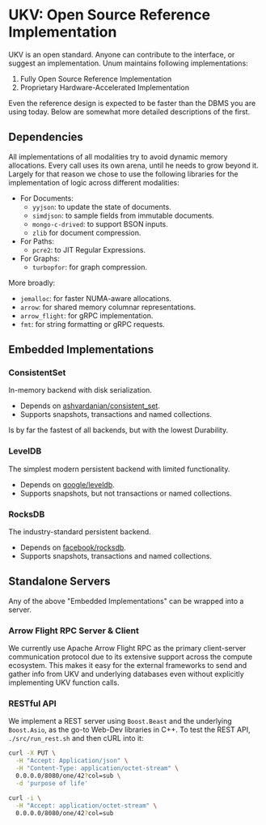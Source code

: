 # UKV: Open Source Reference Implementation

UKV is an open standard.
Anyone can contribute to the interface, or suggest an implementation.
Unum maintains following implementations:

1. Fully Open Source Reference Implementation
2. Proprietary Hardware-Accelerated Implementation

Even the reference design is expected to be faster than the DBMS you are using today.
Below are somewhat more detailed descriptions of the first.

## Dependencies

All implementations of all modalities try to avoid dynamic memory allocations.
Every call uses its own arena, until he needs to grow beyond it.
Largely for that reason we chose to use the following libraries for the implementation of logic across different modalities:

* For Documents:
  * `yyjson`: to update the state of documents.
  * `simdjson`: to sample fields from immutable documents.
  * `mongo-c-drived`: to support BSON inputs.
  * `zlib` for document compression.
* For Paths:
  * `pcre2`: to JIT Regular Expressions.
* For Graphs:
  * `turbopfor`: for graph compression.

More broadly:

* `jemalloc`: for faster NUMA-aware allocations.
* `arrow`: for shared memory columnar representations.
* `arrow_flight`: for gRPC implementation.
* `fmt`: for string formatting or gRPC requests.

## Embedded Implementations

### ConsistentSet

In-memory backend with disk serialization.

* Depends on [ashvardanian/consistent_set](github.com/ashvardanian/consistent_set).
* Supports snapshots, transactions and named collections.

Is by far the fastest of all backends, but with the lowest Durability.

### LevelDB

The simplest modern persistent backend with limited functionality.

* Depends on [google/leveldb](github.com/google/leveldb).
* Supports snapshots, but not transactions or named collections.

### RocksDB

The industry-standard persistent backend.

* Depends on [facebook/rocksdb](github.com/facebook/rocksdb).
* Supports snapshots, transactions and named collections.

## Standalone Servers

Any of the above "Embedded Implementations" can be wrapped into a server.

### Arrow Flight RPC Server & Client

We currently use Apache Arrow Flight RPC as the primary client-server communication protocol due to its extensive support across the compute ecosystem.
This makes it easy for the external frameworks to send and gather info from UKV and underlying databases even without explicitly implementing UKV function calls.

### RESTful API

We implement a REST server using `Boost.Beast` and the underlying `Boost.Asio`, as the go-to Web-Dev libraries in C++.
To test the REST API, `./src/run_rest.sh` and then cURL into it:

```sh
curl -X PUT \
  -H "Accept: Application/json" \
  -H "Content-Type: application/octet-stream" \
  0.0.0.0/8080/one/42?col=sub \
  -d 'purpose of life'

curl -i \
  -H "Accept: application/octet-stream" \
  0.0.0.0/8080/one/42?col=sub
```

